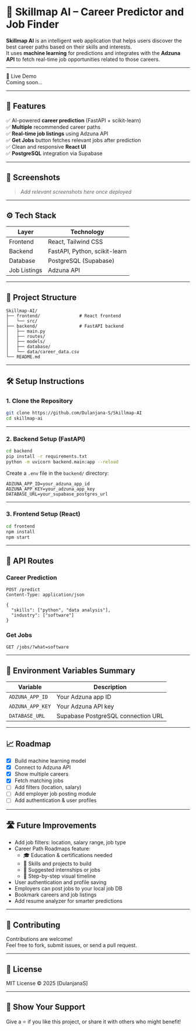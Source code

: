 # 🎯 Skillmap AI – Career Predictor and Job Finder

**Skillmap AI** is an intelligent web application that helps users discover the best career paths based on their skills and interests.  
It uses **machine learning** for predictions and integrates with the **Adzuna API** to fetch real-time job opportunities related to those careers.

---

🚀 Live Demo  
Coming soon...

---

## 🧠 Features

✅ AI-powered **career prediction** (FastAPI + scikit-learn)  
✅ **Multiple** recommended career paths  
✅ **Real-time job listings** using Adzuna API  
✅ **Get Jobs** button fetches relevant jobs after prediction  
✅ Clean and responsive **React UI**  
✅ **PostgreSQL** integration via Supabase  

---

## 📸 Screenshots

> _Add relevant screenshots here once deployed_

---

## ⚙️ Tech Stack

| Layer        | Technology              |
|--------------|--------------------------|
| Frontend     | React, Tailwind CSS      |
| Backend      | FastAPI, Python, scikit-learn |
| Database     | PostgreSQL (Supabase)    |
| Job Listings | Adzuna API               |

---

## 📂 Project Structure

```
Skillmap-AI/
├── frontend/               # React frontend
│   └── src/
├── backend/                # FastAPI backend
│   ├── main.py
│   ├── routes/
│   ├── models/
│   ├── database/
│   └── data/career_data.csv
└── README.md
```

---

## 🛠️ Setup Instructions

### 1. Clone the Repository

```bash
git clone https://github.com/Dulanjana-S/Skillmap-AI
cd skillmap-ai
```

---

### 2. Backend Setup (FastAPI)

```bash
cd backend
pip install -r requirements.txt
python -m uvicorn backend.main:app --reload
```

Create a `.env` file in the `backend/` directory:

```env
ADZUNA_APP_ID=your_adzuna_app_id
ADZUNA_APP_KEY=your_adzuna_app_key
DATABASE_URL=your_supabase_postgres_url
```

---

### 3. Frontend Setup (React)

```bash
cd frontend
npm install
npm start
```

---

## 🔗 API Routes

### Career Prediction

```http
POST /predict
Content-Type: application/json

{
  "skills": ["python", "data analysis"],
  "industry": ["software"]
}
```

### Get Jobs

```http
GET /jobs/?what=software
```

---

## 🔐 Environment Variables Summary

| Variable           | Description                        |
|--------------------|------------------------------------|
| `ADZUNA_APP_ID`    | Your Adzuna app ID                 |
| `ADZUNA_APP_KEY`   | Your Adzuna API key                |
| `DATABASE_URL`     | Supabase PostgreSQL connection URL|

---

## 📈 Roadmap

- [x] Build machine learning model  
- [x] Connect to Adzuna API  
- [x] Show multiple careers  
- [x] Fetch matching jobs  
- [ ] Add filters (location, salary)  
- [ ] Add employer job posting module  
- [ ] Add authentication & user profiles  

---

## 🛣️ Future Improvements

- Add job filters: location, salary range, job type  
- Career Path Roadmaps feature:  
  - 🎓 Education & certifications needed  
  - 🧠 Skills and projects to build  
  - 🧪 Suggested internships or jobs  
  - 🧭 Step-by-step visual timeline  
- User authentication and profile saving  
- Employers can post jobs to your local job DB  
- Bookmark careers and job listings  
- Add resume analyzer for smarter predictions  

---

## 🤝 Contributing

Contributions are welcome!  
Feel free to fork, submit issues, or send a pull request.

---

## 📄 License

MIT License © 2025 [DulanjanaS]

---

## 🌟 Show Your Support

Give a ⭐ if you like this project, or share it with others who might benefit!
